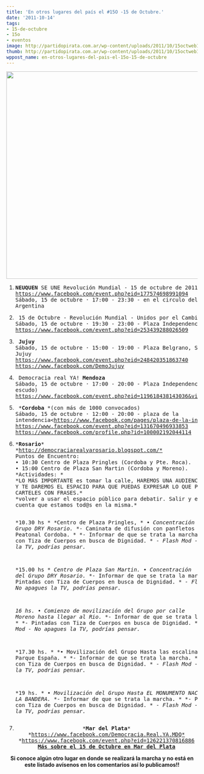 ```yaml
---
title: 'En otros lugares del país el #15O -15 de Octubre.'
date: '2011-10-14'
tags:
- 15-de-octubre
- 15o
- eventos
image: http://partidopirata.com.ar/wp-content/uploads/2011/10/15octweb1.png
thumb: http://partidopirata.com.ar/wp-content/uploads/2011/10/15octweb1-150x150.png
wppost_name: en-otros-lugares-del-pais-el-15o-15-de-octubre
---
```


<a href="http://partidopirata.com.ar/wp-content/uploads/2011/10/15octweb1.png"><img class="aligncenter size-full wp-image-2017" title="15O - unidos por el cambio global" src="http://partidopirata.com.ar/wp-content/uploads/2011/10/15octweb1.png" alt="" width="543" height="545" /></a>
<ol>
	<li>
<pre><strong>NEUQUEN</strong> SE UNE Revolución Mundial - 15 de octubre de 2011
<a href="https://www.facebook.com/event.php?eid=177574698991094" target="_blank">https://www.facebook.com/event.php?eid=177574698991094</a>
Sábado, 15 de octubre · 17:00 - 23:30 - en el circulo del monumento esq Av
Argentina</pre>
</li>
	<li>
<pre> 15 de Octubre - Revolución Mundial - Unidos por el Cambio Global en TUCUMÁN
Sábado, 15 de octubre · 19:30 - 23:00 - Plaza Independencia, <strong>San Miguel de Tucumán</strong>
<a href="https://www.facebook.com/event.php?eid=253439288026509" target="_blank">https://www.facebook.com/event.php?eid=253439288026509</a></pre>
</li>
	<li>
<pre> <strong>Jujuy</strong>
Sábado, 15 de octubre · 15:00 - 19:00 - Plaza Belgrano, San Salvador de
Jujuy
<a href="https://www.facebook.com/event.php?eid=248420351863740" target="_blank">https://www.facebook.com/event.php?eid=248420351863740</a>
<a href="https://www.facebook.com/DemoJujuy" target="_blank">https://www.facebook.com/DemoJujuy</a></pre>
</li>
	<li>
<pre> Democracia real YA! <strong>Mendoza</strong>
Sábado, 15 de octubre · 17:00 - 20:00 - Plaza Independencia (Frente al
escudo)
<a href="https://www.facebook.com/event.php?eid=119618438143036&amp;view=wall&amp;ref=notif%C2%ACif_t=event_wall" target="_blank">https://www.facebook.com/event.php?eid=119618438143036&amp;view=wall&amp;ref=notif%C2%ACif_t=event_wall</a></pre>
</li>
	<li>
<pre> *<strong>Cordoba</strong> *(con más de 1000 convocados)
Sábado, 15 de octubre · 12:00 - 20:00 - plaza de la
intendencia&lt;<a href="https://www.facebook.com/pages/plaza-de-la-intendencia/134123163328308" target="_blank">https://www.facebook.com/pages/plaza-de-la-intendencia/134123163328308</a>&gt;
<a href="https://www.facebook.com/event.php?eid=131670496933853" target="_blank">https://www.facebook.com/event.php?eid=131670496933853</a>
<a href="https://www.facebook.com/profile.php?id=100002192044114" target="_blank">https://www.facebook.com/profile.php?id=100002192044114</a></pre>
</li>
	<li>
<pre>*<strong>Rosario</strong>*
*<a href="http://democraciarealyarosario.blogspot.com/*" target="_blank">http://democraciarealyarosario.blogspot.com/*</a>
Puntos de Encuentro:
• 10:30 Centro de Plaza Pringles (Cordoba y Pte. Roca).
• 15:00 Centro de Plaza San Martin (Cordoba y Moreno).
*Actividades: *
*LO MÁS IMPORTANTE es tomar la calle, HAREMOS UNA AUDIENCIA PUBLICA MODERADA
Y TE DAREMOS EL ESPACIO PARA QUE PUEDAS EXPRESAR LO QUE PIENSAS. LLEVA
CARTELES CON FRASES.*
*volver a usar el espacio público para debatir. Salir y encontrarnos, darnos
cuenta que estamos tod@s en la misma.*

*10.30 hs *
*Centro de Plaza Pringles, *
*• Concentración del Grupo DRY Rosario.*
*- Caminata de difusión con panfletos por Peatonal Cordoba. *
*- Informar de que se trata la marcha. *
*- Pintadas con Tiza de Cuerpos en busca de Dignidad. *
*- Flash Mod - No apagues la TV, podrías pensar.*

*15.00 hs *
*Centro de Plaza San Martin.*
*• Concentración del Grupo DRY Rosario.*
*- Informar de que se trata la marcha. *
*- Pintadas con Tiza de Cuerpos en busca de Dignidad. *
*- Flash Mod - No apagues la TV, podrías pensar.*

*16 hs.*
*• Comienzo de movilización del Grupo por calle Moreno hasta llegar al Rio.*
*- Informar de que se trata la marcha. *
*- Pintadas con Tiza de Cuerpos en busca de Dignidad. *
*- Flash Mod - No apagues la TV, podrías pensar.*

*17.30 hs. *
*• Movilización del Grupo Hasta las escalinatas del Parque España. *
*- Informar de que se trata la marcha. *
*- Pintadas con Tiza de Cuerpos en busca de Dignidad. *
*- Flash Mod - No apagues la TV, podrías pensar.*

*19 hs. *
*• Movilización del Grupo Hasta EL MONUMENTO NACIONAL A LA BANDERA.*
*- Informar de que se trata la marcha. *
*- Pintadas con Tiza de Cuerpos en busca de Dignidad. *
*- Flash Mod - No apagues la TV, podrías pensar.*</pre>
</li>
	<li style="text-align: center;">
<pre>*<strong>Mar del Plata</strong>*
*<a href="https://www.facebook.com/Democracia.Real.YA.MDQ*" target="_blank">https://www.facebook.com/Democracia.Real.YA.MDQ*</a>
*<a href="https://www.facebook.com/event.php?eid=126221370816886" target="_blank">https://www.facebook.com/event.php?eid=126221370816886</a>
<strong><a href="http://partidopirata.com.ar/2029/el-15o-en-mar-del-plata-15-de-octubre">Más sobre el 15 de Octubre en Mar del Plata</a></strong></pre>
</li>
</ol>
<p style="text-align: center;"><strong>Si conoce algún otro lugar en donde se realizará la marcha y no está en este listado avísenos en los comentarios así lo publicamos!!</strong></p>
